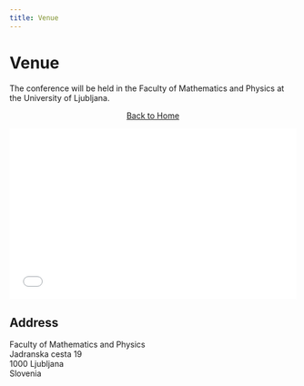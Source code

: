 ```yaml
---
title: Venue
---
```


<div class="header venue-header">
  <h1>Venue</h1>
</div>

<div class="venue-description">
  <p>The conference will be held in the Faculty of Mathematics and Physics at the University of Ljubljana.</p>
</div>

<!-- Home link -->
<p style="text-align: center;">
  <a href="{{ '/' | relative_url }}">Back to Home</a>
</p>

<div class="venue-info">
  <div class="map">
    <iframe
      src="[https://www.google.com/maps/embed?pb=!1m18!1m12!1m3!1d114855.51413210263!2d14.480863710258097!3d46.05126451228961!2m3!1f0!2f0!3f0!3m2!1i1024!2i768!4f13.1!3m3!1m2!1s0x4765d6fe7c63151f%3A0xaebf70811c9290f6!2sFaculty%20of%20Mathematics%20and%20Physics%2C%20University%20of%20Ljubljana!5e0!3m2!1sen!2ssi!4v1694379908834!5m2!1sen!2ssi](https://www.google.com/maps/place/Fakulteta+za+matematiko+in+fiziko+Univerze+v+Ljubljani/@46.0425413,14.486903,17z/data=!3m1!4b1!4m6!3m5!1s0x47652d43cae04a0d:0xa2dad74c68d88f87!8m2!3d46.0425376!4d14.4894726!16s%2Fg%2F1218xl35?entry=ttu)"
      width="100%"
      height="300"
      style="border:0;"
      allowfullscreen=""
      loading="lazy"
      referrerpolicy="no-referrer-when-downgrade"
    ></iframe>
  </div>
  <div class="address">
    <h2>Address</h2>
    <p>Faculty of Mathematics and Physics<br>
    Jadranska cesta 19<br>
    1000 Ljubljana<br>
    Slovenia</p>
  </div>
</div>
